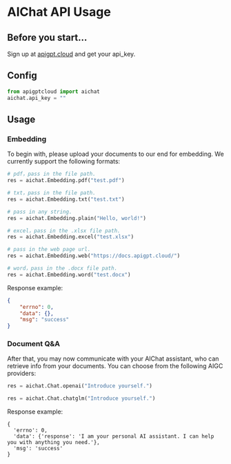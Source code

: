 # AIChat API Usage

## Before you start...
Sign up at [apigpt.cloud](https://apigpt.cloud/) and get your api_key.

## Config
```python
from apigptcloud import aichat
aichat.api_key = ""
```

## Usage

### Embedding
To begin with, please upload your documents to our end for embedding. We currently support the following formats:
```python
# pdf，pass in the file path.
res = aichat.Embedding.pdf("test.pdf")

# txt，pass in the file path.
res = aichat.Embedding.txt("test.txt")

# pass in any string.
res = aichat.Embedding.plain("Hello, world!")

# excel，pass in the .xlsx file path.
res = aichat.Embedding.excel("test.xlsx")

# pass in the web page url.
res = aichat.Embedding.web("https://docs.apigpt.cloud/")

# word，pass in the .docx file path.
res = aichat.Embedding.word("test.docx")
```
Response example:
```json
{
    "errno": 0,
    "data": {},
    "msg": "success"
}
```

### Document Q&A

After that, you may now communicate with your AIChat assistant, who can retrieve info from your documents. You can choose from the following AIGC providers:
```python
res = aichat.Chat.openai("Introduce yourself.")

res = aichat.Chat.chatglm("Introduce yourself.")
```
Response example:
```json5
{
  'errno': 0, 
  'data': {'response': 'I am your personal AI assistant. I can help you with anything you need.'}, 
  'msg': 'success'
}
```